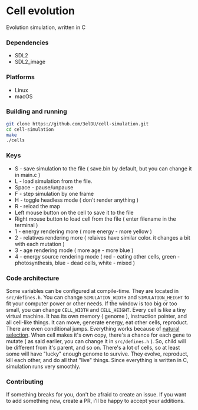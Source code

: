# Cell evolution

Evolution simulation, written in C

### Dependencies
- SDL2
- SDL2_image

### Platforms
- Linux
- macOS

### Building and running
```sh
git clone https://github.com/3elDU/cell-simulation.git
cd cell-simulation
make
./cells
```

### Keys
- S - save simulation to the file ( save.bin by default, but you can change it in main.c )
- L - load simulation from the file.
- Space - pause/unpause
- F - step simulation by one frame
- H - toggle headless mode ( don't render anything )
- R - reload the map
- Left mouse button on the cell to save it to the file
- Right mouse button to load cell from the file ( enter filename in the terminal )
- 1 - energy rendering more ( more energy - more yellow )
- 2 - relatives rendering more ( relaives have similar color. it changes a bit with each mutation )
- 3 - age rendering mode ( more age - more blue )
- 4 - energy source rendering mode ( red - eating other cells, green - photosynthesis, blue - dead cells, white - mixed )

### Code architecture
Some variables can be configured at compile-time. They are located in `src/defines.h`.
You can change `SIMULATION_WIDTH` and `SIMULATION_HEIGHT` to fit your computer power or other needs.
If the window is too big or too small, you can change `CELL_WIDTH` and `CELL_HEIGHT`.
Every cell is like a tiny virtual machine. It has its own memory ( genome ), instruction pointer, and all cell-like things.
It can move, generate energy, eat other cells, reproduct. There are even conditional jumps.
Everything works because of [natural selection](https://en.wikipedia.org/wiki/Natural_selection).
When cell makes it's own copy, there's a chanсe for each gene to mutate ( as said earlier, you can change it in `src/defines.h` ).
So, child will be different from it's parent, and so on. There's a lot of cells, so at least some will have "lucky" enough genome to survive.
They evolve, reproduct, kill each other, and do all that "live" things. Since everything is written in C, simulation runs very smoothly.

### Contributing
If something breaks for you, don't be afraid to create an issue.
If you want to add something new, create a PR, i'll be happy to accept your additions.
